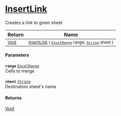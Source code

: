 # [InsertLink](./ExcelHelper-100664107.md)

Creates a link to given sheet

| Return | Name | 
| --- | --- | 
| <sub>[Void](https://docs.microsoft.com/en-us/dotnet/api/System.Void)</sub>| <sub>[InsertLink](./ExcelHelper-100664107.md) ( [`ExcelRange`](./ExcelHelper-100664107.md) range, [`String`](https://docs.microsoft.com/en-us/dotnet/api/System.String) sheet )</sub>| <br>


#### Parameters
**`range`**  [`ExcelRange`](./ExcelHelper-100664107.md)<br>Cells to merge<br><br>**`sheet`**  [`String`](https://docs.microsoft.com/en-us/dotnet/api/System.String)<br>Destination sheet's name
#### Returns
[Void](https://docs.microsoft.com/en-us/dotnet/api/System.Void)
